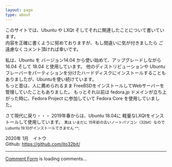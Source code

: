 ```yaml
---
layout: page
type: about
---
```


このサイトでは、Ubuntu や LXQt そしてそれに関連したことについて書いています。  
内容を正確に書くように努めておりますが、もし間違いに気が付きましたら ご遠慮なくコメント頂ければ幸いです。

私は、Ubuntu を バージョン14.04 から使い始めて、アップグレードしながら 16.04 そして 18.04 と使用しています。
他のディストリビューションや Ubuntuフレーバーをパーティションを分けたハードディスクにインストールすることもありましたが、Ubuntuを使い続けています。  
もっと昔は、人に薦められるまま FreeBSDをインストールしてWebサーバーを管理していたこともありました。
もっとそれ以前は fedora.jp ドメインが立ち上がった時に、Fedora Project に参加していて Fedora Core を使用していました。

さて現代に戻り・・・
2019年春からは、Ubuntu 18.04に 軽量なLXQtをインストールして使用しています。
<small>実は いまだに 15年前の古いノートパソコン（32bit）なので Lubuntu 19.10がインストールできません ^^; </small>

2020年 1月　イトウ  
Github: <https://github.com/ito32bit/>  

***


<!-- customize labels of htmlcommentbox.com -->
<script>
/* This code goes ABOVE the main HTML Comment Box code!
 replace the text in the single quotes below to customize labels.*/
hcb_user = {
    /* L10N */
    comments_header : 'コメント (Comments)',
    name_label : '名前 (Name)',
    content_label: 'コメントを入力して下さい (Enter your comment here)',
    submit : 'コメントする (Comment)',
    logout_link : '<img title="log out" src="https://www.htmlcommentbox.com/static/images/door_out.png" alt="[logout]" class="hcb-icon hcb-door-out"/>',
    admin_link : '<img src="https://www.htmlcommentbox.com/static/images/door_in.png" alt="[login]" class="hcb-icon hcb-door-in"/>',
    no_comments_msg: 'まだコメントがありません。最初のコメントをどうぞ！ (No one has commented yet. Be the first!)',
    add:'Add your comment',
    again: '続けてコメントする (Post another comment)',
    rss:'<img src="https://www.htmlcommentbox.com/static/images/feed.png" class="hcb-icon" alt="rss"/> ',
    said:'さんのコメント (said):',
    prev_page:'<img src="https://www.htmlcommentbox.com/static/images/arrow_left.png" class="hcb-icon" title="previous page" alt="[prev]"/>',
    next_page:'<img src="https://www.htmlcommentbox.com/static/images/arrow_right.png" class="hcb-icon" title="next page" alt="[next]"/>',
    showing:'Showing',
    to:'to',
    website_label:'website (optional)',
    email_label:'email',
    anonymous:'名前未記入 (Anonymous)',
    mod_label:'(mod)',
    subscribe:'email me replies',
    add_image:'画像を追加する (add image)',
    are_you_sure:'Do you want to flag this comment as inappropriate?',

    reply:'reply',
    flag:'flag',
    like:'like',

    /* dates */
    days_ago:'日前 (days ago)',
    hours_ago:'時間前 (hours ago)',
    minutes_ago:'分前 (minutes ago)',
    within_the_last_minute:'within the last minute',

    msg_thankyou:'Thank you for commenting!',
    msg_approval:'(this comment is not published until approved)',
    msg_approval_required:'Thank you for commenting! Your comment will appear once approved by a moderator.',

    err_bad_html:'Your comment contained bad html.',
    err_bad_email:'Please enter a valid email address.',
    err_too_frequent:'You must wait a few seconds between posting comments.',
    err_comment_empty:'Your comment was not posted because it was empty!',
    err_denied:'Your comment was not accepted.',
    err_unknown:'Your comment was blocked for unknown reasons, please report this.',
    err_spam:'Your comment was detected as spam.',
    err_blocked:'Your comment was blocked by site policy.',

    /* SETTINGS */
    MAX_CHARS: 8192,
    PAGE:'', /* ID of the webpage to show comments for. defaults to the webpage the user is currently visiting. */
    ON_COMMENT: function(){}, /* Function to call after commenting. */
    RELATIVE_DATES:true /* show dates in the form "X hours ago." etc. */
};
</script>
<!-- done customizing labels of htmlcommentbox.com -->


<!-- begin wwww.htmlcommentbox.com -->
 <div id="HCB_comment_box"><a href="http://www.htmlcommentbox.com">Comment Form</a> is loading comments...</div>
 <link rel="stylesheet" type="text/css" href="https://www.htmlcommentbox.com/static/skins/bootstrap/twitter-bootstrap.css?v=0" />
 <script type="text/javascript" id="hcb"> /*<!--*/ if(!window.hcb_user){hcb_user={};} (function(){var s=document.createElement("script"), l=hcb_user.PAGE || (""+window.location).replace(/'/g,"%27"), h="https://www.htmlcommentbox.com";s.setAttribute("type","text/javascript");s.setAttribute("src", h+"/jread?page="+encodeURIComponent(l).replace("+","%2B")+"&mod=%241%24wq1rdBcg%24ada4oVrNgw6ar3M0q4BhE1"+"&opts=16862&num=10&ts=1579150285385");if (typeof s!="undefined") document.getElementsByTagName("head")[0].appendChild(s);})(); /*-->*/ </script>
<!-- end www.htmlcommentbox.com -->

